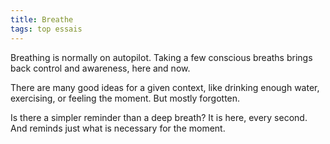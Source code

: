 ```yaml
---
title: Breathe
tags: top essais
---
```


Breathing is normally on autopilot. Taking a few conscious breaths brings back control and awareness, here and now.  

There are many good ideas for a given context, like drinking enough water, exercising, or feeling the moment. But mostly forgotten.  

Is there a simpler reminder than a deep breath? 
It is here, every second. And reminds just what is necessary for the moment.  